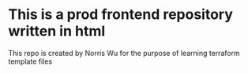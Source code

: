 # This is a prod frontend repository written in html

This repo is created by Norris Wu for the purpose of learning terraform template files
